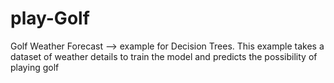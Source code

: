 # play-Golf
Golf Weather Forecast --> example for Decision Trees.
This example takes a dataset of weather details to train the model and predicts the possibility of playing golf

